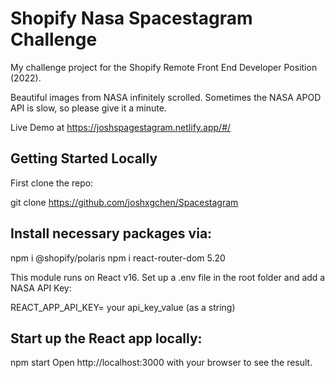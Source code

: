 # Shopify Nasa Spacestagram Challenge

My challenge project for the Shopify Remote Front End Developer Position (2022).

Beautiful images from NASA infinitely scrolled. Sometimes the NASA APOD API is slow, so please give it a minute.

Live Demo at https://joshspagestagram.netlify.app/#/

## Getting Started Locally


First clone the repo:

git clone https://github.com/joshxgchen/Spacestagram


## Install necessary packages via:

npm i @shopify/polaris
npm i react-router-dom 5.20


This module runs on React v16. 
Set up a .env file in the root folder and add a NASA API Key:

REACT_APP_API_KEY= your api_key_value (as a string)

## Start up the React app locally:

npm start
Open http://localhost:3000 with your browser to see the result.
